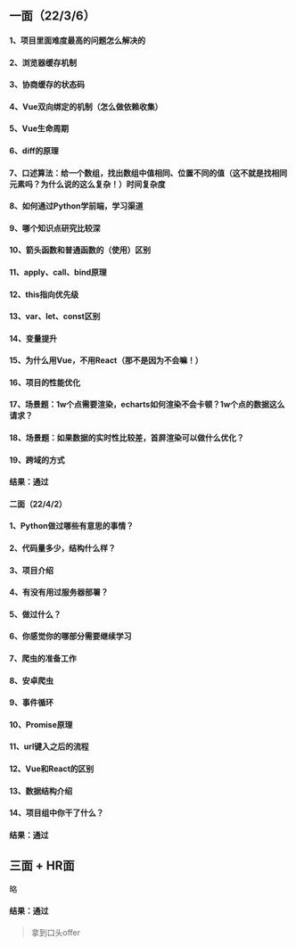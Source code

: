 ## 一面（22/3/6）

#### 1、项目里面难度最高的问题怎么解决的

#### 2、浏览器缓存机制

#### 3、协商缓存的状态码

#### 4、Vue双向绑定的机制（怎么做依赖收集）

#### 5、Vue生命周期

#### 6、diff的原理

#### 7、口述算法：给一个数组，找出数组中值相同、位置不同的值（这不就是找相同元素吗？为什么说的这么复杂！）时间复杂度

#### 8、如何通过Python学前端，学习渠道

#### 9、哪个知识点研究比较深

#### 10、箭头函数和普通函数的（使用）区别

#### 11、apply、call、bind原理

#### 12、this指向优先级

#### 13、var、let、const区别

#### 14、变量提升

#### 15、为什么用Vue，不用React（那不是因为不会嘛！）

#### 16、项目的性能优化

#### 17、场景题：1w个点需要渲染，echarts如何渲染不会卡顿？1w个点的数据这么请求？

#### 18、场景题：如果数据的实时性比较差，首屏渲染可以做什么优化？

#### 19、跨域的方式

#### 结果：通过



#### 二面（22/4/2）

#### 1、Python做过哪些有意思的事情？

#### 2、代码量多少，结构什么样？

#### 3、项目介绍

#### 4、有没有用过服务器部署？

#### 5、做过什么？

#### 6、你感觉你的哪部分需要继续学习

#### 7、爬虫的准备工作

#### 8、安卓爬虫

#### 9、事件循环

#### 10、Promise原理

#### 11、url键入之后的流程

#### 12、Vue和React的区别

#### 13、数据结构介绍

#### 14、项目组中你干了什么？

#### 结果：通过

## 三面 + HR面

略

#### 结果：通过

> 拿到口头offer